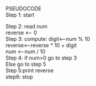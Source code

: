 PSEUDOCODE  
Step 1: start

Step 2:  read num   
              reverse <-- 0   
 Step 3: compute: 
        digit<--num % 10  
        reverse<--reverse * 10 + digit  
        num <--num / 10  
 Step 4: if num>0 go to step 3   
               Else go to step 5  
 Step 5:print reverse  
step6: stop  
